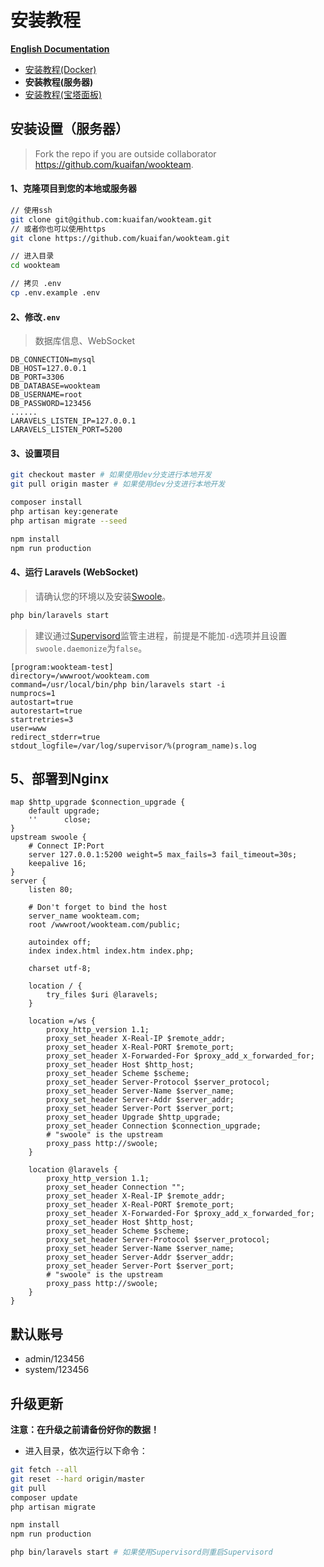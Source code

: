 # 安装教程

**[English Documentation](en/SERVER.md)**

- [安装教程(Docker)](DOCKER.md)
- **安装教程(服务器)**
- [安装教程(宝塔面板)](BT.md)

## 安装设置（服务器）

> Fork the repo if you are outside collaborator https://github.com/kuaifan/wookteam.

#### 1、克隆项目到您的本地或服务器

```bash
// 使用ssh
git clone git@github.com:kuaifan/wookteam.git
// 或者你也可以使用https
git clone https://github.com/kuaifan/wookteam.git

// 进入目录
cd wookteam

// 拷贝 .env
cp .env.example .env
```

#### 2、修改`.env`

> 数据库信息、WebSocket

```env
DB_CONNECTION=mysql
DB_HOST=127.0.0.1
DB_PORT=3306
DB_DATABASE=wookteam
DB_USERNAME=root
DB_PASSWORD=123456
......
LARAVELS_LISTEN_IP=127.0.0.1
LARAVELS_LISTEN_PORT=5200
```

#### 3、设置项目

```bash
git checkout master # 如果使用dev分支进行本地开发
git pull origin master # 如果使用dev分支进行本地开发

composer install
php artisan key:generate
php artisan migrate --seed

npm install
npm run production
```

#### 4、运行 Laravels (WebSocket)

> 请确认您的环境以及安装[Swoole](https://www.swoole.com/)。

```bash
php bin/laravels start
```

> 建议通过[Supervisord](http://supervisord.org/)监管主进程，前提是不能加`-d`选项并且设置`swoole.daemonize`为`false`。

```
[program:wookteam-test]
directory=/wwwroot/wookteam.com
command=/usr/local/bin/php bin/laravels start -i
numprocs=1
autostart=true
autorestart=true
startretries=3
user=www
redirect_stderr=true
stdout_logfile=/var/log/supervisor/%(program_name)s.log
```

## 5、部署到Nginx

```nginx
map $http_upgrade $connection_upgrade {
    default upgrade;
    ''      close;
}
upstream swoole {
    # Connect IP:Port
    server 127.0.0.1:5200 weight=5 max_fails=3 fail_timeout=30s;
    keepalive 16;
}
server {
    listen 80;
    
    # Don't forget to bind the host
    server_name wookteam.com;
    root /wwwroot/wookteam.com/public;

    autoindex off;
    index index.html index.htm index.php;

    charset utf-8;

    location / {
        try_files $uri @laravels;
    }

    location =/ws {
        proxy_http_version 1.1;
        proxy_set_header X-Real-IP $remote_addr;
        proxy_set_header X-Real-PORT $remote_port;
        proxy_set_header X-Forwarded-For $proxy_add_x_forwarded_for;
        proxy_set_header Host $http_host;
        proxy_set_header Scheme $scheme;
        proxy_set_header Server-Protocol $server_protocol;
        proxy_set_header Server-Name $server_name;
        proxy_set_header Server-Addr $server_addr;
        proxy_set_header Server-Port $server_port;
        proxy_set_header Upgrade $http_upgrade;
        proxy_set_header Connection $connection_upgrade;
        # "swoole" is the upstream
        proxy_pass http://swoole;
    }

    location @laravels {
        proxy_http_version 1.1;
        proxy_set_header Connection "";
        proxy_set_header X-Real-IP $remote_addr;
        proxy_set_header X-Real-PORT $remote_port;
        proxy_set_header X-Forwarded-For $proxy_add_x_forwarded_for;
        proxy_set_header Host $http_host;
        proxy_set_header Scheme $scheme;
        proxy_set_header Server-Protocol $server_protocol;
        proxy_set_header Server-Name $server_name;
        proxy_set_header Server-Addr $server_addr;
        proxy_set_header Server-Port $server_port;
        # "swoole" is the upstream
        proxy_pass http://swoole;
    }
}
```

## 默认账号

- admin/123456
- system/123456

## 升级更新

**注意：在升级之前请备份好你的数据！**

- 进入目录，依次运行以下命令：

```bash
git fetch --all
git reset --hard origin/master
git pull
composer update
php artisan migrate

npm install
npm run production

php bin/laravels start # 如果使用Supervisord则重启Supervisord
```


